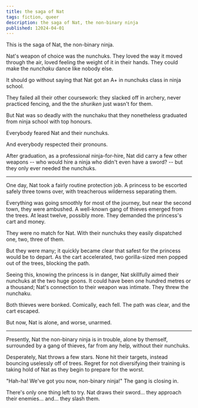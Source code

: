 ```yaml
---
title: the saga of Nat
tags: fiction, queer
description: the saga of Nat, the non-binary ninja
published: 12024-04-01
---
```


This is the saga of Nat, the non-binary ninja.

Nat's weapon of choice was the nunchuks.
They loved the way it moved through the air,
loved feeling the weight of it in their hands.
They could make the *nunchaku* dance like nobody else.

It should go without saying
that Nat got an A+ in nunchuks class in ninja school.

They failed all their other coursework:
they slacked off in archery,
never practiced fencing,
and the the *shuriken* just wasn't for them.

But Nat was so deadly with the nunchaku
that they nonetheless graduated from ninja school with top honours.

Everybody feared Nat and their nunchuks.

And everybody respected their pronouns.

After graduation, as a professional ninja-for-hire,
Nat did carry a few other weapons --
who would hire a ninja who didn't even have a sword? --
but they only ever needed the nunchuks.

---

One day, Nat took a fairly routine protection job.
A princess to be escorted safely three towns over,
with treacherous wilderness separating them.

Everything was going smoothly for most of the journey,
but near the second town, they were ambushed.
A well-known gang of thieves emerged from the trees.
At least twelve, possibly more.
They demanded the princess's cart and money.

They were no match for Nat.
With their nunchuks they easily dispatched one, two, three of them.

But they were many;
it quickly became clear that safest for the princess
would be to depart.
As the cart accelerated, two gorilla-sized men popped out of the trees,
blocking the path.

Seeing this, knowing the princess is in danger,
Nat skillfully aimed their nunchuks at the two huge goons.
It could have been one hundred metres or a thousand;
Nat's connection to their weapon was intimate.
They threw the nunchaku.

Both thieves were bonked. Comically, each fell.
The path was clear, and the cart escaped.

But now, Nat is alone, and worse, unarmed.

---

Presently, Nat the non-binary ninja is in trouble,
alone by themself, surrounded by a gang of thieves,
far from any help, without their nunchuks.

Desperately, Nat throws a few stars.
None hit their targets, instead bouncing uselessly off of trees.
Regret for not diversifying their training is taking hold of Nat
as they begin to prepare for the worst.

"Hah-ha! We've got you now, non-binary ninja!"
The gang is closing in.

There's only one thing left to try.
Nat draws their sword...
they approach their enemies...
and... they slash them.
